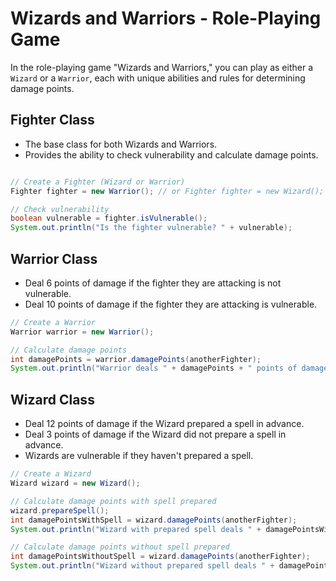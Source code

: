 # Wizards and Warriors - Role-Playing Game

In the role-playing game "Wizards and Warriors," you can play as either a `Wizard` or a `Warrior`, each with unique abilities and rules for determining damage points.

## Fighter Class

- The base class for both Wizards and Warriors.
- Provides the ability to check vulnerability and calculate damage points.

```java

// Create a Fighter (Wizard or Warrior)
Fighter fighter = new Warrior(); // or Fighter fighter = new Wizard();

// Check vulnerability
boolean vulnerable = fighter.isVulnerable();
System.out.println("Is the fighter vulnerable? " + vulnerable);
```

## Warrior Class

- Deal 6 points of damage if the fighter they are attacking is not vulnerable.
- Deal 10 points of damage if the fighter they are attacking is vulnerable.

```java
// Create a Warrior
Warrior warrior = new Warrior();

// Calculate damage points
int damagePoints = warrior.damagePoints(anotherFighter);
System.out.println("Warrior deals " + damagePoints + " points of damage.");
```

## Wizard Class

- Deal 12 points of damage if the Wizard prepared a spell in advance.
- Deal 3 points of damage if the Wizard did not prepare a spell in advance.
- Wizards are vulnerable if they haven't prepared a spell.

```java
// Create a Wizard
Wizard wizard = new Wizard();

// Calculate damage points with spell prepared
wizard.prepareSpell();
int damagePointsWithSpell = wizard.damagePoints(anotherFighter);
System.out.println("Wizard with prepared spell deals " + damagePointsWithSpell + " points of damage.");

// Calculate damage points without spell prepared
int damagePointsWithoutSpell = wizard.damagePoints(anotherFighter);
System.out.println("Wizard without prepared spell deals " + damagePointsWithoutSpell + " points of damage.");
```

